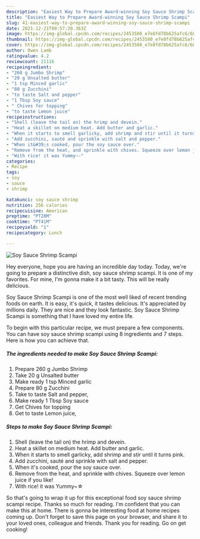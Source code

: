 ```yaml
---
description: "Easiest Way to Prepare Award-winning Soy Sauce Shrimp Scampi"
title: "Easiest Way to Prepare Award-winning Soy Sauce Shrimp Scampi"
slug: 41-easiest-way-to-prepare-award-winning-soy-sauce-shrimp-scampi
date: 2021-12-21T00:57:20.363Z
image: https://img-global.cpcdn.com/recipes/2453580_e7e8fd78b625afc6/680x482cq70/soy-sauce-shrimp-scampi-recipe-main-photo.jpg
thumbnail: https://img-global.cpcdn.com/recipes/2453580_e7e8fd78b625afc6/680x482cq70/soy-sauce-shrimp-scampi-recipe-main-photo.jpg
cover: https://img-global.cpcdn.com/recipes/2453580_e7e8fd78b625afc6/680x482cq70/soy-sauce-shrimp-scampi-recipe-main-photo.jpg
author: Owen Lamb
ratingvalue: 4.2
reviewcount: 21116
recipeingredient:
- "260 g Jumbo Shrimp"
- "20 g Unsalted butter"
- "1 tsp Minced garlic"
- "80 g Zucchini"
- "to taste Salt and pepper"
- "1 Tbsp Soy sauce"
- " Chives for topping"
- "to taste Lemon juice"
recipeinstructions:
- "Shell (leave the tail on) the hrimp and devein."
- "Heat a skillet on medium heat. Add butter and garlic."
- "When it starts to smell garlicky, add shrimp and stir until it turns pink."
- "Add zucchini, sauté and sprinkle with salt and pepper."
- "When it&#39;s cooked, pour the soy sauce over."
- "Remove from the heat, and sprinkle with chives. Squeeze over lemon juice if you like!"
- "With rice! it was Yummy~☆"
categories:
- Recipe
tags:
- soy
- sauce
- shrimp

katakunci: soy sauce shrimp 
nutrition: 256 calories
recipecuisine: American
preptime: "PT28M"
cooktime: "PT41M"
recipeyield: "1"
recipecategory: Lunch

---
```



![Soy Sauce Shrimp Scampi](https://img-global.cpcdn.com/recipes/2453580_e7e8fd78b625afc6/680x482cq70/soy-sauce-shrimp-scampi-recipe-main-photo.jpg)

Hey everyone, hope you are having an incredible day today. Today, we're going to prepare a distinctive dish, soy sauce shrimp scampi. It is one of my favorites. For mine, I'm gonna make it a bit tasty. This will be really delicious.



Soy Sauce Shrimp Scampi is one of the most well liked of recent trending foods on earth. It is easy, it's quick, it tastes delicious. It's appreciated by millions daily. They are nice and they look fantastic. Soy Sauce Shrimp Scampi is something that I have loved my entire life.


To begin with this particular recipe, we must prepare a few components. You can have soy sauce shrimp scampi using 8 ingredients and 7 steps. Here is how you can achieve that.

<!--inarticleads1-->

##### The ingredients needed to make Soy Sauce Shrimp Scampi:

1. Prepare 260 g Jumbo Shrimp
1. Take 20 g Unsalted butter
1. Make ready 1 tsp Minced garlic
1. Prepare 80 g Zucchini
1. Take to taste Salt and pepper,
1. Make ready 1 Tbsp Soy sauce
1. Get  Chives for topping
1. Get to taste Lemon juice,




<!--inarticleads2-->

##### Steps to make Soy Sauce Shrimp Scampi:

1. Shell (leave the tail on) the hrimp and devein.
1. Heat a skillet on medium heat. Add butter and garlic.
1. When it starts to smell garlicky, add shrimp and stir until it turns pink.
1. Add zucchini, sauté and sprinkle with salt and pepper.
1. When it&#39;s cooked, pour the soy sauce over.
1. Remove from the heat, and sprinkle with chives. Squeeze over lemon juice if you like!
1. With rice! it was Yummy~☆




So that's going to wrap it up for this exceptional food soy sauce shrimp scampi recipe. Thanks so much for reading. I'm confident that you can make this at home. There is gonna be interesting food at home recipes coming up. Don't forget to save this page on your browser, and share it to your loved ones, colleague and friends. Thank you for reading. Go on get cooking!
